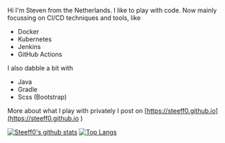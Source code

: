 Hi I'm Steven from the Netherlands. I like to play with code. Now mainly focussing on CI/CD techniques and tools, like
- Docker
- Kubernetes
- Jenkins
- GitHub Actions

I also dabble a bit with
- Java
- Gradle
- Scss (Bootstrap)

More about what I play with privately I post on [https://steeff0.github.io](https://steeff0.github.io )

[![Steeff0's github stats](https://github-readme-stats.vercel.app/api?username=Steeff0&theme=dark&show_icons=true)](https://github.com/Steeff0)
[![Top Langs](https://github-readme-stats.vercel.app/api/top-langs/?username=Steeff0)](https://github.com/Steeff0)

<!--
Hi there 👋
**Steeff0/Steeff0** is a ✨ _special_ ✨ repository because its `README.md` (this file) appears on your GitHub profile.

Here are some ideas to get you started:

- 🔭 I’m currently working on ...
- 🌱 I’m currently learning ...
- 👯 I’m looking to collaborate on ...
- 🤔 I’m looking for help with ...
- 💬 Ask me about ...
- 📫 How to reach me: ...
- 😄 Pronouns: ...
- ⚡ Fun fact: ...
-->
